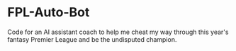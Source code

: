 # FPL-Auto-Bot
Code for an AI assistant coach to help me cheat my way through this year's fantasy Premier League and be the undisputed champion.
